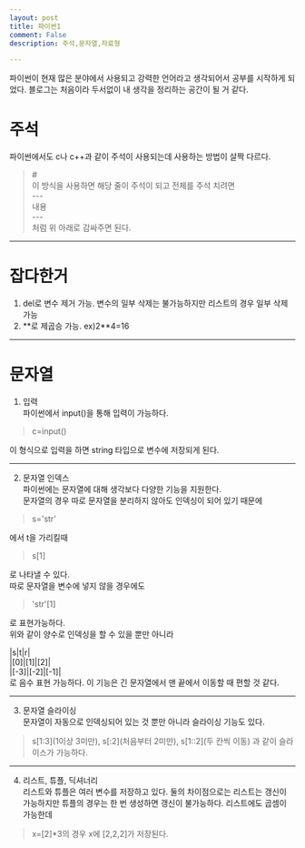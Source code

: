 ```yaml
---
layout: post
title: 파이썬1
comment: False
description: 주석,문자열,자료형

---
```


파이썬이 현재 많은 분야에서 사용되고 강력한 언어라고 생각되어서 공부를 시작하게 되었다. 블로그는 처음이라 두서없이 내 생각을 정리하는 공간이 될 거 같다.  

# 주석
파이썬에서도 c나 c++과 같이 주석이 사용되는데 사용하는 방법이 살짝 다르다.  
>\#  
이 방식을 사용하면 해당 줄이 주석이 되고 전체를 주석 치려면  
>\---  
>내용  
>\---  
처럼 위 아래로 감싸주면 된다.  

***

# 잡다한거
1. del로 변수 제거 가능. 변수의 일부 삭제는 불가능하지만 리스트의 경우 일부 삭제 가능
2. \**로 제곱승 가능. ex)2**4=16

***

# 문자열
1. 입력  
파이썬에서 input()을 통해 입력이 가능하다.  
>c=input()  

이 형식으로 입력을 하면 string 타입으로 변수에 저장되게 된다.  

---

2. 문자열 인덱스  
파이썬에는 문자열에 대해 생각보다 다양한 기능을 지원한다.  
문자열의 경우 따로 문자열을 분리하지 않아도 인덱싱이 되어 있기 때문에  
>s='str'  

에서 t을 가리킬때  
>s[1]  

로 나타낼 수 있다.  
따로 문자열을 변수에 넣지 않을 경우에도  
>'str'[1]  

로 표현가능하다.  
위와 같이 양수로 인덱싱을 할 수 있을 뿐만 아니라  

|s|t|r|  
|[0]|[1]|[2]|  
|[-3]|[-2]|[-1]|  
로 음수 표현 가능하다. 이 기능은 긴 문자열에서 맨 끝에서 이동할 때 편할 것 같다.   

---

3. 문자열 슬라이싱  
문자열이 자동으로 인덱싱되어 있는 것 뿐만 아니라 슬라이싱 기능도 있다.  
>s[1:3](1이상 3미만), s[:2](처음부터 2미만), s[1::2](두 칸씩 이동)
과 같이 슬라이스가 가능하다.  

---

4. 리스트, 튜플, 딕셔너리  
리스트와 튜플은 여러 변수를 저장하고 있다. 둘의 차이점으로는 리스트는 갱신이 가능하지만 튜플의 경우는 한 번 생성하면 갱신이 불가능하다.
리스트에도 곱셈이 가능한데
>x=[2]*3의 경우 x에 [2,2,2]가 저장된다.  
